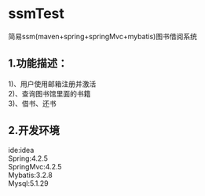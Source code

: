 # ssmTest
简易ssm(maven+spring+springMvc+mybatis)图书借阅系统<br>
## 1.功能描述：<br>
1)、用户使用邮箱注册并激活<br>
2)、查询图书馆里面的书籍<br>
3)、借书、还书<br>
## 2.开发环境
ide:idea<br>
Spring:4.2.5<br>
SpringMvc:4.2.5<br>
Mybatis:3.2.8<br>
Mysql:5.1.29<br>
